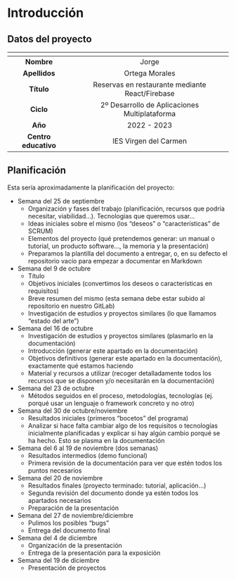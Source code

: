 # Introducción

## Datos del proyecto
|           <!-- -->              |                      <!-- -->                        |
|:-------------------------------:|:----------------------------------------------------:|
| **Nombre**                      | Jorge                                                |
| **Apellidos**                   | Ortega Morales                                       |
| **Título**                      | Reservas en restaurante mediante React/Firebase      |
| **Ciclo**                       | 2º Desarrollo de Aplicaciones Multiplataforma        |
| **Año**                         | 2022 - 2023                                          |
| **Centro educativo**            | IES Virgen del Carmen                                |

## Planificación

Esta sería aproximadamente la planificación del proyecto:

* Semana del 25 de septiembre 
  * Organización y fases del trabajo  (planificación, recursos que podría necesitar, viabilidad…). Tecnologías que queremos usar...
  * Ideas iniciales sobre el mismo (los “deseos” o “características” de SCRUM)
  * Elementos del proyecto (qué pretendemos generar: un manual o tutorial, un producto software…, la memoria y la presentación)
  * Preparamos la plantilla del documento a entregar, o, en su defecto el repositorio vacío para empezar a documentar en Markdown
* Semana del 9 de octubre 
  * Título
  * Objetivos iniciales (convertimos los deseos o características en requisitos)
  * Breve resumen del mismo (esta semana debe estar subido al repositorio en nuestro GitLab)
  * Investigación de estudios y proyectos similares (lo que llamamos “estado del arte”)
* Semana del 16 de octubre
  * Investigación de estudios y proyectos similares  (plasmarlo en la documentación)
  * Introducción (generar este apartado en la documentación)
  * Objetivos definitivos (generar este apartado en la documentación), exactamente qué estamos haciendo
  * Material y recursos a utilizar (recoger detalladamente todos los recursos que se disponen y/o necesitarán en la documentación)
* Semana del 23 de octubre 
  * Métodos seguidos en el proceso, metodologías, tecnologías (ej. porqué usar un lenguaje o framework concreto y no otro)
* Semana del 30 de octubre/noviembre 
  * Resultados iniciales (primeros “bocetos” del programa)
  * Analizar si hace falta cambiar algo de los requisitos o tecnologías inicialmente planificadas y explicar si hay algún cambio porqué se ha hecho. Esto se plasma en la documentación
* Semana del 6 al 19 de noviembre (dos semanas) 
  * Resultados intermedios (demo funcional)
  * Primera revisión de la documentación para ver que estén todos los puntos necesarios 
* Semana del 20 de noviembre
  * Resultados finales (proyecto terminado: tutorial, aplicación…) 
  * Segunda revisión del documento donde ya estén todos los apartados necesarios 
  * Preparación de la presentación 
* Semana del 27 de noviembre/diciembre 
  * Pulimos los posibles “bugs”
  * Entrega del documento final 
* Semana del 4 de diciembre  
  * Organización de la presentación
  * Entrega de la presentación para la exposición 
* Semana del 19 de diciembre  
  * Presentación de proyectos
